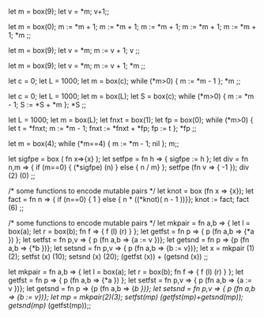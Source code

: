 let m = box(9);
let v = *m;
v+1;;

let m = box(0);
m := *m + 1;
m := *m + 1;
m := *m + 1;
m := *m + 1;
m := *m + 1;
*m
;;

let m = box(9);
let v = *m;
m := v + 1;
v
;;

let m = box(9);
let v = *m;
m := v + 1;
*m
;;

let c = 0;
let L = 1000;
let m = box(c);
while (*m>0) {
    m := *m - 1
};
*m
;;

let c = 0;
let L = 1000;
let m = box(L);
let S = box(c);
while (*m>0) {
    m := *m - 1;
    S := *S + *m
};
*S
;;

let L = 1000;
let m = box(L);
let fnxt = box(1);
let fp = box(0);
while (*m>0) {
    let t = *fnxt;
    m := *m - 1;
    fnxt := *fnxt + *fp;
    fp := t
};
*fp
;;

let m = box(4);
while (*m==4) {
    m := *m - 1;
    nil
};
m;;


let sigfpe = box ( fn x=>{x} );
let setfpe = fn h => { sigfpe := h };
let div = fn n,m => {
      if (m==0) { (*sigfpe) (n) }
        else { n / m}
};
setfpe (fn v => { -1 });
div (2) (0)
;;

/* some functions to encode mutable pairs */
let knot = box (fn x => {x});
let fact = fn n => {
      if (n==0) { 1 }
        else { n * ((*knot)( n - 1 ))}};
knot := fact;
fact (6)
;;

/* some functions to encode mutable pairs */
let mkpair =
    fn a,b => { 
        let l = box(a);
        let r = box(b);
        fn f => { f (l) (r) }
};
let getfst = fn p => { p (fn a,b => {*a }) };
let setfst = fn p,v => { p (fn a,b => {a := v })};
let getsnd = fn p => {p (fn a,b => {*b })};
let setsnd = fn p,v => { p (fn a,b => {b := v})};
let x = mkpair (1) (2);
setfst (x) (10);
setsnd (x) (20);
(getfst (x)) + (getsnd (x))
;;

let mkpair =
    fn a,b => { 
        let l = box(a);
        let r = box(b);
        fn f => { f (l) (r) }
};
let getfst = fn p => { p (fn a,b => {*a }) };
let setfst = fn p,v => { p (fn a,b => {a := v })};
let getsnd = fn p => {p (fn a,b => {*b })};
let setsnd = fn p,v => { p (fn a,b => {b := v})};
let mp = mkpair(2)(3);
setfst(mp) (getfst(mp)+getsnd(mp));
getsnd(mp)* (getfst(mp));;

